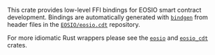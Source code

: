 This crate provides low-level FFI bindings for EOSIO smart contract
development. Bindings are automatically generated with [`bindgen`]
from header files in the [`EOSIO/eosio.cdt`] repository.

For more idiomatic Rust wrappers please see the [`eosio`] and
[`eosio_cdt`] crates.

[`bindgen`]: https://github.com/rust-lang/rust-bindgen
[`EOSIO/eosio.cdt`]: https://github.com/EOSIO/eosio.cdt
[`eosio`]: https://crates.io/crates/eosio
[`eosio_cdt`]: https://crates.io/crates/eosio_cdt
